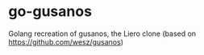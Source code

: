 # go-gusanos
Golang recreation of gusanos, the Liero clone (based on https://github.com/wesz/gusanos)
